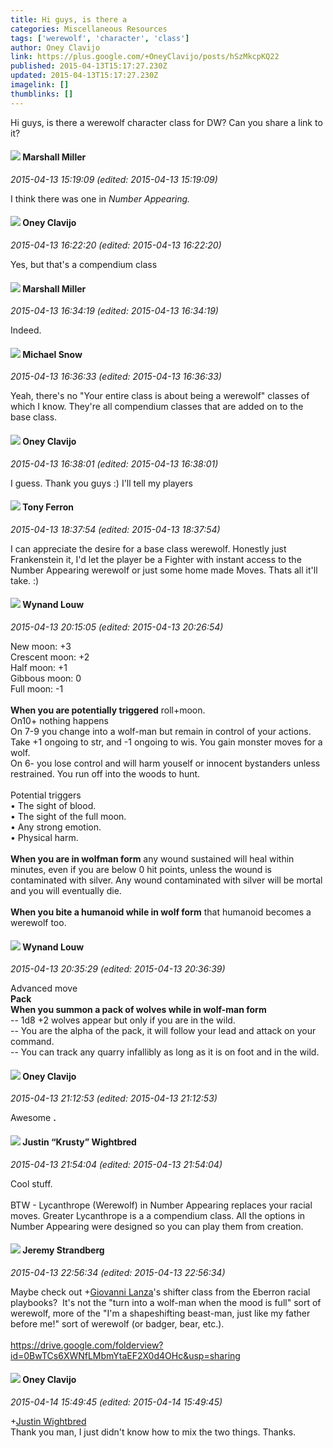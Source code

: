 ```yaml
---
title: Hi guys, is there a
categories: Miscellaneous Resources
tags: ['werewolf', 'character', 'class']
author: Oney Clavijo
link: https://plus.google.com/+OneyClavijo/posts/hSzMkcpKQ22
published: 2015-04-13T15:17:27.230Z
updated: 2015-04-13T15:17:27.230Z
imagelink: []
thumblinks: []
---
```


Hi guys, is there a werewolf character class for DW? Can you share a link to it? 
<div id='comment z13fsbs51unwf1ujl04cehzo5svpcxraqxc0k'>
  <h4><img src='{{site.baseurl}}//images/avatars/113927217394445366066_photo.jpg'> Marshall Miller</h4>
      <p><cite>2015-04-13 15:19:09 (edited: 2015-04-13 15:19:09)</cite></p>
        <p>I think there was one in <i>Number Appearing.</i></p>
</div>
        

<div id='comment z13fsbs51unwf1ujl04cehzo5svpcxraqxc0k'>
  <h4><img src='{{site.baseurl}}//images/avatars/110983326464970369421_photo.jpg'> Oney Clavijo</h4>
      <p><cite>2015-04-13 16:22:20 (edited: 2015-04-13 16:22:20)</cite></p>
        <p>Yes, but that&#39;s a compendium class</p>
</div>
        

<div id='comment z13fsbs51unwf1ujl04cehzo5svpcxraqxc0k'>
  <h4><img src='{{site.baseurl}}//images/avatars/113927217394445366066_photo.jpg'> Marshall Miller</h4>
      <p><cite>2015-04-13 16:34:19 (edited: 2015-04-13 16:34:19)</cite></p>
        <p>Indeed.</p>
</div>
        

<div id='comment z13fsbs51unwf1ujl04cehzo5svpcxraqxc0k'>
  <h4><img src='{{site.baseurl}}//images/avatars/109741557816559754267_photo.jpg'> Michael Snow</h4>
      <p><cite>2015-04-13 16:36:33 (edited: 2015-04-13 16:36:33)</cite></p>
        <p>Yeah, there&#39;s no &quot;Your entire class is about being a werewolf&quot; classes of which I know. They&#39;re all compendium classes that are added on to the base class.</p>
</div>
        

<div id='comment z13fsbs51unwf1ujl04cehzo5svpcxraqxc0k'>
  <h4><img src='{{site.baseurl}}//images/avatars/110983326464970369421_photo.jpg'> Oney Clavijo</h4>
      <p><cite>2015-04-13 16:38:01 (edited: 2015-04-13 16:38:01)</cite></p>
        <p>I guess. Thank you guys :) I&#39;ll tell my players</p>
</div>
        

<div id='comment z13fsbs51unwf1ujl04cehzo5svpcxraqxc0k'>
  <h4><img src='{{site.baseurl}}//images/avatars/105317681442573084626_photo.jpg'> Tony Ferron</h4>
      <p><cite>2015-04-13 18:37:54 (edited: 2015-04-13 18:37:54)</cite></p>
        <p>I can appreciate the desire for a base class werewolf. Honestly just Frankenstein it, I&#39;d let the player be a Fighter with instant access to the Number Appearing werewolf or just some home made Moves. Thats all it&#39;ll take. :)</p>
</div>
        

<div id='comment z13fsbs51unwf1ujl04cehzo5svpcxraqxc0k'>
  <h4><img src='{{site.baseurl}}//images/avatars/111256963556395023796_photo.jpg'> Wynand Louw</h4>
      <p><cite>2015-04-13 20:15:05 (edited: 2015-04-13 20:26:54)</cite></p>
        <p>New moon: +3<br />Crescent moon: +2<br />Half moon: +1<br />Gibbous moon: 0<br />Full moon: -1<br /><br /><b>When you are potentially triggered</b> roll+moon.<br />On10+ nothing happens<br />On 7-9 you change into a wolf-man but remain in control of your actions. Take +1 ongoing to str, and -1 ongoing to wis. You gain monster moves for a wolf.<br />On 6- you lose control and will harm youself or innocent bystanders unless restrained. You run off into the woods to hunt.<br /><br />Potential triggers<br />• The sight of blood.<br />• The sight of the full moon.<br />• Any strong emotion.<br />• Physical harm.<br /><br /><b>When you are in wolfman form</b> any wound sustained will heal within minutes, even if you are below 0 hit points, unless the wound is contaminated with silver. Any wound contaminated with silver will be mortal and you will eventually die.﻿<br /><br /><b>When you bite a humanoid while in wolf form</b> that humanoid becomes a werewolf too.</p>
</div>
        

<div id='comment z13fsbs51unwf1ujl04cehzo5svpcxraqxc0k'>
  <h4><img src='{{site.baseurl}}//images/avatars/111256963556395023796_photo.jpg'> Wynand Louw</h4>
      <p><cite>2015-04-13 20:35:29 (edited: 2015-04-13 20:36:39)</cite></p>
        <p>Advanced move<br /><b>Pack</b><br /><b>When you summon a pack of wolves while in wolf-man form</b> <br />-- 1d8 +2 wolves appear but only if you are in the wild.<br />-- You are the alpha of the pack, it will follow your lead and attack on your command.<br />-- You can track any quarry infallibly as long as it is on foot and in the wild.</p>
</div>
        

<div id='comment z13fsbs51unwf1ujl04cehzo5svpcxraqxc0k'>
  <h4><img src='{{site.baseurl}}//images/avatars/110983326464970369421_photo.jpg'> Oney Clavijo</h4>
      <p><cite>2015-04-13 21:12:53 (edited: 2015-04-13 21:12:53)</cite></p>
        <p>Awesome <b>.</b></p>
</div>
        

<div id='comment z13fsbs51unwf1ujl04cehzo5svpcxraqxc0k'>
  <h4><img src='{{site.baseurl}}//images/avatars/116619544191940331555_photo.jpg'> Justin “Krusty” Wightbred</h4>
      <p><cite>2015-04-13 21:54:04 (edited: 2015-04-13 21:54:04)</cite></p>
        <p>Cool stuff.<br /><br />BTW - Lycanthrope (Werewolf) in Number Appearing replaces your racial moves. Greater Lycanthrope is a a compendium class. All the options in Number Appearing were designed so you can play them from creation.</p>
</div>
        

<div id='comment z13fsbs51unwf1ujl04cehzo5svpcxraqxc0k'>
  <h4><img src='{{site.baseurl}}//images/avatars/102595580176380683252_photo.jpg'> Jeremy Strandberg</h4>
      <p><cite>2015-04-13 22:56:34 (edited: 2015-04-13 22:56:34)</cite></p>
        <p>Maybe check out <span class="proflinkWrapper"><span class="proflinkPrefix">+</span><a class="proflink" href="https://plus.google.com/102768177673605279668" oid="102768177673605279668">Giovanni Lanza</a></span>&#39;s shifter class from the Eberron racial playbooks?  It&#39;s not the &quot;turn into a wolf-man when the mood is full&quot; sort of werewolf, more of the &quot;I&#39;m a shapeshifting beast-man, just like my father before me!&quot; sort of werewolf (or badger, bear, etc.).<br /><br /><a href="https://drive.google.com/folderview?id=0BwTCs6XWNfLMbmYtaEF2X0d4OHc&amp;usp=sharing" class="ot-anchor">https://drive.google.com/folderview?id=0BwTCs6XWNfLMbmYtaEF2X0d4OHc&amp;usp=sharing</a>
 </p>
</div>
        

<div id='comment z13fsbs51unwf1ujl04cehzo5svpcxraqxc0k'>
  <h4><img src='{{site.baseurl}}//images/avatars/110983326464970369421_photo.jpg'> Oney Clavijo</h4>
      <p><cite>2015-04-14 15:49:45 (edited: 2015-04-14 15:49:45)</cite></p>
        <p><span class="proflinkWrapper"><span class="proflinkPrefix">+</span><a class="proflink" href="https://plus.google.com/116619544191940331555" oid="116619544191940331555">Justin Wightbred</a></span><br />Thank you man, I just didn&#39;t know how to mix the two things. Thanks.</p>
</div>
        